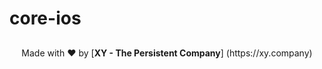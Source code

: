 # core-ios
##
<p align="center">Made with  ❤️  by [<b>XY - The Persistent Company</b>] (https://xy.company)</p>
